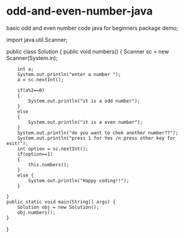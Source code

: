 # odd-and-even-number-java
basic odd and even number code java for beginners
package demo;

import java.util.Scanner;

public class Solution {
	public void numbers() {
		 Scanner sc = new Scanner(System.in);

		int a;
		System.out.println("enter a number ");
	    a = sc.nextInt();
	    
	    if(a%2==0)
	    {
	    	System.out.println("it is a odd number");
	    }
	    else
	    {
	    	System.out.println("it is a even number");
	    }
	 	System.out.println("do you want to chek another number??");
	   	System.out.println("press 1 for Yes /n press other key for exit!");
	   	int option = sc.nextInt();
	   	if(option==1)
	   	{
	   		this.numbers();
	   	}
	   	else {
	   		System.out.println("Happy coding!!");
	   	}
	
	}
	public static void main(String[] args) {
		Solution obj = new Solution();
		obj.numbers();
	}
}
